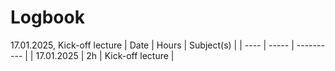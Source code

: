 # Logbook
17.01.2025, Kick-off lecture
| Date | Hours | Subject(s) |
| ---- | ----- | ---------- |
| 17.01.2025 | 2h | Kick-off lecture |
